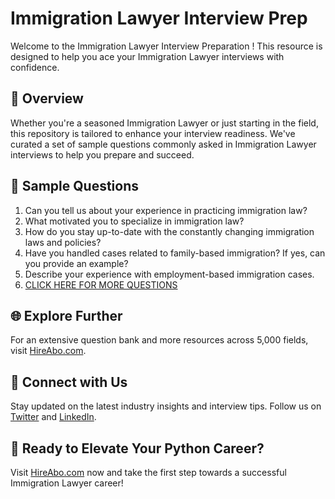 # Immigration Lawyer Interview Prep

Welcome to the Immigration Lawyer Interview Preparation ! This resource is designed to help you ace your Immigration Lawyer interviews with confidence.

## 🚀 Overview

Whether you're a seasoned Immigration Lawyer or just starting in the field, this repository is tailored to enhance your interview readiness. We've curated a set of sample questions commonly asked in Immigration Lawyer interviews to help you prepare and succeed.

## 📝 Sample Questions

1. Can you tell us about your experience in practicing immigration law?
2. What motivated you to specialize in immigration law?
3. How do you stay up-to-date with the constantly changing immigration laws and policies?
4. Have you handled cases related to family-based immigration? If yes, can you provide an example?
5. Describe your experience with employment-based immigration cases.
6. [CLICK HERE FOR MORE QUESTIONS](https://hireabo.com/job/9_0_16/Immigration%20Lawyer)

## 🌐 Explore Further

For an extensive question bank and more resources across 5,000 fields, visit [HireAbo.com](https://www.hireabo.com).

## 📱 Connect with Us

Stay updated on the latest industry insights and interview tips. Follow us on [Twitter](https://twitter.com/hireabo) and [LinkedIn](https://www.linkedin.com/in/hire-abo-3609972a8/).

## 🚀 Ready to Elevate Your Python Career?

Visit [HireAbo.com](https://www.hireabo.com) now and take the first step towards a successful Immigration Lawyer career!
